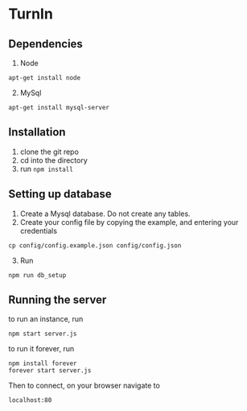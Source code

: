 # TurnIn
## Dependencies
1. Node 
````
apt-get install node
````
2. MySql
````
apt-get install mysql-server
````
## Installation
1. clone the git repo
2. cd into the directory
3. run `npm install`
## Setting up database
1. Create a Mysql database. Do not create any tables.
2. Create your config file by copying the example, and entering your credentials
````
cp config/config.example.json config/config.json
````
3. Run
````
npm run db_setup
````
## Running the server
to run an instance, run
````
npm start server.js
````
to run it forever, run
````
npm install forever
forever start server.js
````
Then to connect, on your browser navigate to 
````
localhost:80
````
